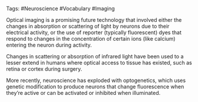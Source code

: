 Tags: #Neuroscience #Vocabulary #Imaging 

Optical imaging is a promising future technology that involved either the changes in absorption or scattering of light by neurons due to their electrical activity, or the use of reporter (typically fluorescent) dyes that respond to changes in the concentration of certain ions (like calcium) entering the neuron during activity.

Changes in scattering or absorption of infrared light have been used to a lesser extend in humans where optical access to tissue has existed,
such as retina or cortex during surgery. 

More recently, neuroscience has exploded with optogenetics, which uses genetic modification to produce neurons that change fluorescence when they’re active or can be activated or inhibited when illuminated.
